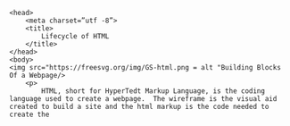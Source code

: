 <!DOCTYPE html>
    <head>
        <meta charset=”utf -8”>
        <title>
            Lifecycle of HTML
        </title>
    </head>
    <body>
    <img src="https://freesvg.org/img/GS-html.png = alt "Building Blocks Of a Webpage/>
        <p>
            HTML, short for HyperTedt Markup Language, is the coding language used to create a webpage.  The wireframe is the visual aid created to build a site and the html markup is the code needed to create the 
